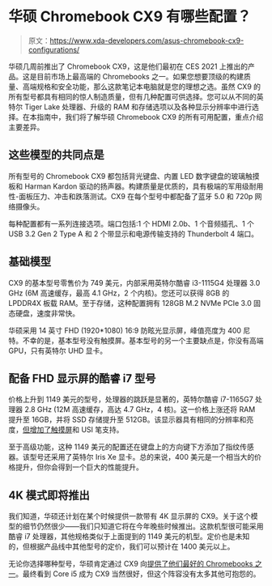 # 华硕 Chromebook CX9 有哪些配置？

> 原文：<https://www.xda-developers.com/asus-chromebook-cx9-configurations/>

华硕几周前推出了 Chromebook CX9，这是他们最初在 CES 2021 上推出的产品。这是目前市场上最高端的 Chromebooks 之一。如果您想要顶级的构建质量、高端规格和安全功能，那么这款笔记本电脑就是您的理想之选。虽然 CX9 的所有型号都具有相同的惊人制造质量，但有几种配置可供选择。您可以从不同的英特尔 Tiger Lake 处理器、升级的 RAM 和存储选项以及各种显示分辨率中进行选择。在本指南中，我们将了解华硕 Chromebook CX9 的所有可用配置，重点介绍主要差异。

## 这些模型的共同点是

所有型号的 Chromebook CX9 都包括背光键盘、内置 LED 数字键盘的玻璃触摸板和 Harman Kardon 驱动的扬声器。构建质量是优质的，具有极端的军用级耐用性-面板压力、冲击和跌落测试。CX9 在每个型号中都配备了蓝牙 5.0 和 720p 网络摄像头。

每种配置都有一系列连接选项。端口包括:1 个 HDMI 2.0b、1 个音频插孔、1 个 USB 3.2 Gen 2 Type A 和 2 个带显示和电源传输支持的 Thunderbolt 4 端口。

## 基础模型

CX9 的基本型号零售价为 749 美元，内部采用英特尔酷睿 i3-1115G4 处理器 3.0 GHz (6M 高速缓存，最高 4.1 GHz，2 个内核)。您还可以获得 8GB 的 LPDDR4X 板载 RAM。至于存储，这种配置拥有 128GB M.2 NVMe PCIe 3.0 固态硬盘，速度非常快。

华硕采用 14 英寸 FHD (1920*1080) 16:9 防眩光显示屏，峰值亮度为 400 尼特。不幸的是，基本型号没有触摸屏。基本型号的另一个主要缺点是，你没有高端 GPU，只有英特尔 UHD 显卡。

## 配备 FHD 显示屏的酷睿 i7 型号

价格上升到 1149 美元的型号，处理器的跳跃是显著的，英特尔酷睿 i7-1165G7 处理器 2.8 GHz (12M 高速缓存，高达 4.7 GHz，4 核)。这一价格上涨还将 RAM 提升至 16GB，并将 SSD 存储提升至 512GB。该显示器具有相同的分辨率和亮度，[但增加了触摸屏](https://www.xda-developers.com/best-chromebooks-touchscreens/)和 USI 笔支持。

至于高级功能，这种 1149 美元的配置还在键盘上的方向键下方添加了指纹传感器。该型号还采用了英特尔 Iris Xe 显卡。总的来说，400 美元是一个相当大的价格提升，但你会得到一个巨大的性能提升。

## 4K 模式即将推出

我们知道，华硕还计划在某个时候提供一款带有 4K 显示屏的 CX9。关于这个模型的细节仍然很少——我们只知道它将在今年晚些时候推出。这款机型很可能采用酷睿 i7 处理器，其他规格类似于上面提到的 1149 美元的机型。定价也是未知的，但根据产品线中其他型号的定价，我们可以预计在 1400 美元以上。

无论你选择哪种型号，华硕肯定通过 CX9 向[提供了他们最好的 Chromebooks 之一](https://www.xda-developers.com/best-asus-chromebooks/)。最终看到 Core i5 成为 CX9 当然很好，但这个阵容没有太多其他可抱怨的。